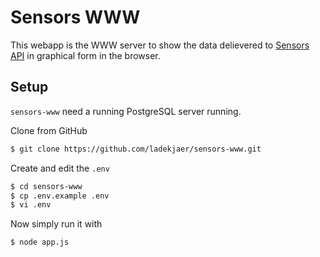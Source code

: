 # Sensors WWW

This webapp is the WWW server to show the data delievered to [Sensors API](https://github.com/ladekjaer/sensors-api) in graphical form in the browser.

## Setup
`sensors-www` need a running PostgreSQL server running.

Clone from GitHub
```sh
$ git clone https://github.com/ladekjaer/sensors-www.git
```
Create and edit the `.env`
```sh
$ cd sensors-www
$ cp .env.example .env
$ vi .env
```
Now simply run it with
```sh
$ node app.js
```
